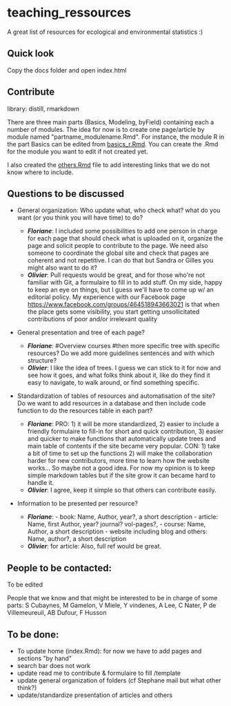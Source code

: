 # teaching_ressources
A great list of resources for ecological and environmental statistics :)

## Quick look
Copy the docs folder and open index.html

## Contribute
library: distill, rmarkdown

There are three main parts (Basics, Modeling, byField) containing each a number of modules. The idea for now is to create one page/article by module named "partname_modulename.Rmd". For instance, the module R in the part Basics can be edited from [basics_r.Rmd](basics_r.Rmd). You can create the .Rmd for the module you want to edit if not created yet.

I also created the [others.Rmd](others.Rmd) file to add interesting links that we do not know where to include.

## Questions to be discussed
- General organization: Who update what, who check what? what do you want (or you think you will have time) to do?
    - ***Floriane***: I included some possibilities to add one person in charge for each page that should check what is uploaded on it, organize the page and solicit people to contribute to the page. We need also someone to coordinate the global site and check that pages are coherent and not repetitive. I can do that but Sandra or Gilles you might also want to do it?
    - ***Olivier***: Pull requests would be great, and for those who're not familiar with Git, a formulaire to fill in to add stuff. On my side, happy to keep an eye on things, but I guess we'll have to come up w/ an editorial policy. My experience with our Facebook page <https://www.facebook.com/groups/464518943663021> is that when the place gets some visibility, you start getting unsollicitated contributions of poor and/or irrelevant quality

- General presentation and tree of each page?
    - ***Floriane***: #Overview courses #then more specific tree with specific resources? Do we add more guidelines sentences and with which structure?
    - ***Olivier***: I like the idea of trees. I guess we can stick to it for now and see how it goes, and what folks think about it, like do they find it easy to navigate, to walk around, or find something specific. 

- Standardization of tables of resources and automatisation of the site? Do we want to add resources in a database and then include code function to do the resources table in each part?
    - ***Floriane***: PRO: 1) it will be more standardized, 2) easier to include a friendly formulaire to fill-in for short and quick contribution, 3) easier and quicker to make functions that automatically update trees and main table of contents if the site became very popular. CON: 1) take a bit of time to set up the functions 2) will make the collaboration harder for new contributors, more time to learn how the website works... So maybe not a good idea. For now my opinion is to keep simple markdown tables but if the site grow it can became hard to handle it.
    - ***Olivier***: I agree, keep it simple so that others can contribute easily. 
    
- Information to be presented per resource?
    - ***Floriane***: - book: Name, Author, year?, a short description
                      - article: Name, first Author, year? journal? vol-pages?,
                      - course: Name, Author, a short description
                      - website including blog and others: Name, author?, a short description
    - ***Olivier***: for article: Also, full ref would be great. 

    
## People to be contacted:
To be edited

People that we know and that might be interested to be in charge of some parts:
S Cubaynes, M Gamelon, V Miele, Y vindenes, A Lee, C Nater, P de Villemeureuil, AB Dufour, F Husson


## To be done:
- To update home (index.Rmd): for now we have to add pages and sections "by hand"
- search bar does not work
- update read me to contribute & formulaire to fill /template
- update general organization of folders (cf Stephane mail but what other think?)
- update/standardize presentation of articles and others


